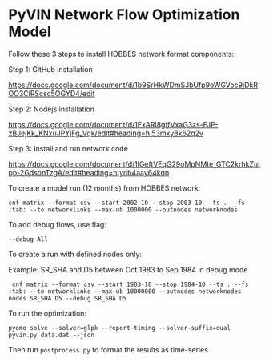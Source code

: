 # PyVIN Network Flow Optimization Model

Follow these 3 steps to install HOBBES network format components:

Step 1: GitHub installation

https://docs.google.com/document/d/1b9SrHkWDmSJbUfp9oWGVoc9iDkROO3CiRScsc5OGYD4/edit

Step 2: Nodejs installation

https://docs.google.com/document/d/1ExARl8gffVxaG3zs-FJP-zBJejKk_KNxuJPYjFg_Vqk/edit#heading=h.53mxy8k62q2v

Step 3: Install and run network code

https://docs.google.com/document/d/1lGeftVEqG29oMpNMte_GTC2krhkZutpp-2GdsonTzgA/edit#heading=h.ynb4aay64kqp


To create a model run (12 months) from HOBBES network: 
```
cnf matrix --format csv --start 2002-10 --stop 2003-10 --ts . --fs :tab: --to networklinks --max-ub 1000000 --outnodes networknodes
```

To add debug flows, use flag: 
```
--debug All
```

To create a run with defined nodes only:

Example: SR_SHA and D5 between Oct 1983 to Sep 1984 in debug mode
```
 cnf matrix --format csv --start 1983-10 --stop 1984-10 --ts . --fs :tab: --to networklinks --max-ub 10000000 --outnodes networknodes nodes SR_SHA D5 --debug SR_SHA D5
```

To run the optimization: 
```
pyomo solve --solver=glpk --report-timing --solver-suffix=dual pyvin.py data.dat --json
```

Then run `postprocess.py` to format the results as time-series. 
